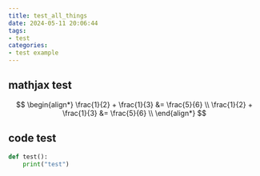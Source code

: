 ```yaml
---
title: test_all_things
date: 2024-05-11 20:06:44
tags: 
- test
categories:
- test example
---
```


## mathjax test

$$
\begin{align*}
\frac{1}{2} + \frac{1}{3} &= \frac{5}{6} \\
\frac{1}{2} + \frac{1}{3} &= \frac{5}{6} \\
\end{align*}
$$

## code test

```python
def test():
    print("test")
```
